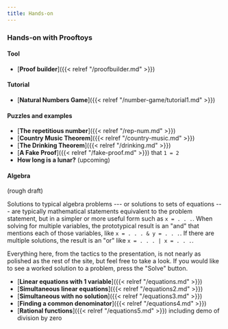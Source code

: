 ```yaml
---
title: Hands-on
---
```


### Hands-on with Prooftoys

#### Tool

- [**Proof builder**]({{< relref "/proofbuilder.md" >}})

#### Tutorial

- [**Natural Numbers Game**]({{< relref
  "/number-game/tutorial1.md" >}})

#### Puzzles and examples

- [**The repetitious number**]({{< relref "/rep-num.md" >}})
- [**Country Music Theorem**]({{< relref "/country-music.md" >}})
- [**The Drinking Theorem**]({{< relref "/drinking.md" >}})
- [**A Fake Proof**]({{< relref "/fake-proof.md" >}}) that `1 = 2`
- **How long is a lunar?** (upcoming)

#### Algebra

(rough draft)

Solutions to typical algebra problems --- or solutions to sets of
equations --- are typically mathematical statements equivalent to the
problem statement, but in a simpler or more useful form such as `x =
. . .`.  When solving for multiple variables, the prototypical result is
an "and" that mentions each of those variables, like `x = . . . & y =
. . .`.  If there are multiple solutions, the result is an "or" like `x
= . . . | x = . . .`.

Everything here, from the tactics to the presentation, is not nearly
as polished as the rest of the site, but feel free to take a look.
If you would like to see a worked solution to a problem, press
the "Solve" button.

- [**Linear equations with 1 variable**]({{< relref "/equations.md" >}})
- [**Simultaneous linear equations**]({{< relref "/equations2.md" >}})
- [**Simultaneous with no solution**]({{< relref "/equations3.md" >}})
- [**Finding a common denominator**]({{< relref "/equations4.md" >}})
- [**Rational functions**]({{< relref "/equations5.md" >}}) including
  demo of division by zero
